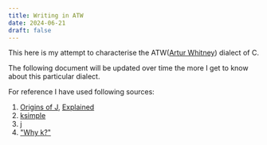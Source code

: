```yaml
---
title: Writing in ATW
date: 2024-06-21
draft: false
---
```


This here is my attempt to characterise the ATW([Artur Whitney](<https://en.wikipedia.org/wiki/Arthur_Whitney_(computer_scientist)>)) dialect of C.

The following document will be updated over time the more I get to know about
this particular dialect.

For reference I have used following sources:

1. [Origins of J](https://www.jsoftware.com/ioj/iojATW.htm), [Explained](https://github.com/kelas/ooj)
2. [ksimple](https://github.com/kparc/ksimple/)
3. [j](https://github.com/cratelyn/j)
4. ["Why k?"](https://xpqz.github.io/kbook/Introduction.html)
